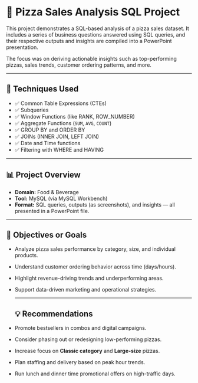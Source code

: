 # 🍕 Pizza Sales Analysis SQL Project

This project demonstrates a SQL-based analysis of a pizza sales dataset. It includes a series of business questions answered using SQL queries, and their respective outputs and insights are compiled into a PowerPoint presentation.

The focus was on deriving actionable insights such as top-performing pizzas, sales trends, customer ordering patterns, and more.

---

## 🧠 Techniques Used

- ✅ Common Table Expressions (CTEs)
- ✅ Subqueries
- ✅ Window Functions (like RANK, ROW_NUMBER)
- ✅ Aggregate Functions (`SUM`, `AVG`, `COUNT`)
- ✅ GROUP BY and ORDER BY
- ✅ JOINs (INNER JOIN, LEFT JOIN)
- ✅ Date and Time functions
- ✅ Filtering with WHERE and HAVING

---

## 📊 Project Overview

- **Domain:** Food & Beverage 
- **Tool:** MySQL (via MySQL Workbench)
- **Format:** SQL queries, outputs (as screenshots), and insights — all presented in a PowerPoint file.

---

## 🎯 Objectives or Goals

- Analyze pizza sales performance by category, size, and individual products.
- Understand customer ordering behavior across time (days/hours).
- Highlight revenue-driving trends and underperforming areas.
- Support data-driven marketing and operational strategies.

  ---

  ## 💡 Recommendations

- Promote bestsellers in combos and digital campaigns.
- Consider phasing out or redesigning low-performing pizzas.
- Increase focus on **Classic category** and **Large-size** pizzas.
- Plan staffing and delivery based on peak hour trends.
- Run lunch and dinner time promotional offers on high-traffic days.

